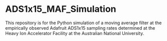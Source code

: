 # ADS1x15_MAF_Simulation
This repository is for the Python simulation of a moving average filter at the empirically observed Adafruit ADS1x15 sampling rates determined at the Heavy Ion Accelerator Facility at the Australian National University.

